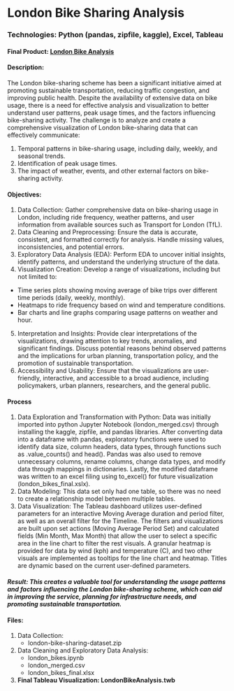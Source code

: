# **London Bike Sharing Analysis**
### Technologies: Python (pandas, zipfile, kaggle), Excel, Tableau
#### Final Product: [London Bike Analysis](LondonBikeAnalysis.twb)
#### Description: 
The London bike-sharing scheme has been a significant initiative aimed at promoting sustainable transportation, reducing traffic congestion, and improving public health. Despite the availability of extensive data on bike usage, there is a need for effective analysis and visualization to better understand user patterns, peak usage times, and the factors influencing bike-sharing activity. The challenge is to analyze and create a comprehensive visualization of London bike-sharing data that can effectively communicate:

1. Temporal patterns in bike-sharing usage, including daily, weekly, and seasonal trends.
2. Identification of peak usage times.
3. The impact of weather, events, and other external factors on bike-sharing activity.

#### Objectives:

1. Data Collection: Gather comprehensive data on bike-sharing usage in London, including ride frequency, weather patterns, and user information from available sources such as Transport for London (TfL).
2. Data Cleaning and Preprocessing: Ensure the data is accurate, consistent, and formatted correctly for analysis. Handle missing values, inconsistencies, and potential errors.
3. Exploratory Data Analysis (EDA): Perform EDA to uncover initial insights, identify patterns, and understand the underlying structure of the data.
4. Visualization Creation: Develop a range of visualizations, including but not limited to:
- Time series plots showing moving average of bike trips over different time periods (daily, weekly, monthly).
- Heatmaps to ride frequency based on wind and temperature conditions.
- Bar charts and line graphs comparing usage patterns on weather and hour.
5. Interpretation and Insights: Provide clear interpretations of the visualizations, drawing attention to key trends, anomalies, and significant findings. Discuss potential reasons behind observed patterns and the implications for urban planning, transportation policy, and the promotion of sustainable transportation.
6. Accessibility and Usability: Ensure that the visualizations are user-friendly, interactive, and accessible to a broad audience, including policymakers, urban planners, researchers, and the general public.
  
#### Process
1. Data Exploration and Transformation with Python: Data was initially imported into python Jupyter Notebook (london_merged.csv) through installing the kaggle, zipfile, and pandas libraries. After converting data into a dataframe with pandas, exploratory functions were used to identify data size, column headers, data types, through functions such as .value_counts() and head(). Pandas was also used to remove unnecessary columns, rename columns, change data types, and modify data through mappings in dictionaries. Lastly, the modified dataframe was written to an excel filing using to_excel() for future visualization (london_bikes_final.xslx).
2. Data Modeling: This data set only had one table, so there was no need to create a relationship model between multiple tables.
3. Data Visualization: The Tableau dashboard utilizes user-defined parameters for an interactive Moving Average duration and period filter, as well as an overall filter for the Timeline. The filters and visualizations are built upon set actions (Moving Average Period Set) and calculated fields (Min Month, Max Month) that allow the user to select a specific area in the line chart to filter the rest visuals. A granular heatmap is provided for data by wind (kph) and temperature (C), and two other visuals are implemented as tooltips for the line chart and heatmap. Titles are dynamic based on the current user-defined parameters.
   
#### _Result: This creates a valuable tool for understanding the usage patterns and factors influencing the London bike-sharing scheme, which can aid in improving the service, planning for infrastructure needs, and promoting sustainable transportation._


#### Files:
1. Data Collection:
   - london-bike-sharing-dataset.zip
2. Data Cleaning and Exploratory Data Analysis:
   - london_bikes.ipynb
   - london_merged.csv
   - london_bikes_final.xlsx
3. **Final Tableau Visualization: LondonBikeAnalysis.twb**
